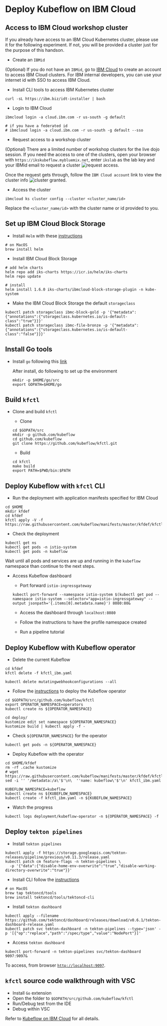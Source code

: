 # Deploy Kubeflow on IBM Cloud

## Access to IBM Cloud workshop cluster

If you already have access to an IBM Cloud Kubernetes cluster, please use it for the following experiment. If not, you will be provided a cluster just for the purpose of this handson.

* Create an `IBMid`

(Optional) If you do not have an `IBMid`, go to [IBM Cloud](https://cloud.ibm.com/login) to create an account to access IBM Cloud clusters. For IBM internal developers, you can use your internet id with SSO to access IBM Cloud.

* Install CLI tools to access IBM Kubernetes cluster

```shell
curl -sL https://ibm.biz/idt-installer | bash
```

* Login to IBM Cloud

```shell
ibmcloud login -a cloud.ibm.com -r us-south -g default

# if you have a federated id
# ibmcloud login -a cloud.ibm.com -r us-south -g default --sso
```

* Request access to a workshop cluster

(Optional) There are a limited number of workshop clusters for the live dojo session. If you need the access to one of the clusters, open your browser with `https://ikskubeflow.mybluemix.net`, enter `ikslab` as the lab key and your IBMid email to request a cluster ![request access](../../images/workshop-request.png).

Once the request gets through, follow the `IBM Cloud account` link to view the cluster info ![cluster granted](../../images/workshop-granted.png).

* Access the cluster

```shell
ibmcloud ks cluster config --cluster <cluster_name/id>
```
Replace the `<cluster_name/id>` with the cluster name or id provided to you.

## Set up IBM Cloud Block Storage

* Install `Helm` with these [instructions](https://helm.sh/docs/intro/install/)

```shell
# on MacOS
brew install helm
```

* Install IBM Cloud Block Storage

```shell
# add helm charts
helm repo add iks-charts https://icr.io/helm/iks-charts
helm repo update

# install
helm install 1.6.0 iks-charts/ibmcloud-block-storage-plugin -n kube-system
```

* Make the IBM Cloud Block Storage the default `storageclass`

```shell
kubectl patch storageclass ibmc-block-gold -p '{"metadata": {"annotations":{"storageclass.kubernetes.io/is-default-class":"true"}}}'
kubectl patch storageclass ibmc-file-bronze -p '{"metadata": {"annotations":{"storageclass.kubernetes.io/is-default-class":"false"}}}'
```

## Install Go tools

* Install `go` following this [link](https://golang.org/dl/)

  After install, do following to set up the environment
  
  ```shell
  mkdir -p $HOME/go/src
  export GOPATH=$HOME/go
  ```

## Build `kfctl`

* Clone and build `kfctl`

  - Clone

  ```shell
  cd $GOPATH/src
  mkdir -p github.com/kubeflow
  cd github.com/kubeflow
  git clone https://github.com/kubeflow/kfctl.git
  ```

  - Build

  ```shell
  cd kfctl
  make build
  export PATH=$PWD/bin:$PATH
  ```

## Deploy Kubeflow with `kfctl` CLI

* Run the deployment with application manifests specified for IBM Cloud

```shell
cd $HOME
mkdir kfdef
cd kfdef
kfctl apply -V -f https://raw.githubusercontent.com/kubeflow/manifests/master/kfdef/kfctl_ibm.yaml
```

* Check the deployment

```shell
kubectl get ns
kubectl get pods -n istio-system
kubectl get pods -n kubeflow
```

Wait until all pods and services are up and running in the `kubeflow` namespace than continue to the next steps.

* Access Kubeflow dashboard

  - Port forward `istio-ingressgateway`

  ```shell
  kubectl port-forward --namespace istio-system $(kubectl get pod --namespace istio-system --selector="app=istio-ingressgateway" --output jsonpath='{.items[0].metadata.name}') 8080:80&
  ```

  - Access the dashboard through `localhost:8080`

  - Follow the instructions to have the profile namespace created

  - Run a pipeline tutorial

## Deploy Kubeflow with Kubeflow operator

* Delete the current Kubeflow

```shell
cd kfdef
kfctl delete -f kfctl_ibm.yaml

kubectl delete mutatingwebhookconfigurations --all
```

* Follow the [instructions](https://github.com/kubeflow/kfctl/blob/master/operator.md) to deploy the Kubeflow operator

```shell
cd $GOPATH/src/github.com/kubeflow/kfctl
export OPERATOR_NAMESPACE=operators
kubectl create ns ${OPERATOR_NAMESPACE}

cd deploy/
kustomize edit set namespace ${OPERATOR_NAMESPACE}
kustomize build | kubectl apply -f -
```

* Check `${OPERATOR_NAMESPACE}` for the operator

```shell
kubectl get pods -n ${OPERATOR_NAMESPACE}
```

* Deploy Kubeflow with the operator

```shell
cd $HOME/kfdef
rm -rf .cache kustomize
# wget https://raw.githubusercontent.com/kubeflow/manifests/master/kfdef/kfctl_ibm.yaml
sed -i '' '/metadata:/a\'$'\n\  ''name: kubeflow\'$'\n' kfctl_ibm.yaml

KUBEFLOW_NAMESPACE=kubeflow
kubectl create ns ${KUBEFLOW_NAMESPACE}
kubectl create -f kfctl_ibm.yaml -n ${KUBEFLOW_NAMESPACE}
```

* Watch the progress

```shell
kubectl logs deployment/kubeflow-operator -n ${OPERATOR_NAMESPACE} -f
```

## Deploy `tekton pipelines`

* Install `tekton pipelines`

```shell
kubectl apply -f https://storage.googleapis.com/tekton-releases/pipeline/previous/v0.11.3/release.yaml
kubectl patch cm feature-flags -n tekton-pipelines \
  -p '{"data":{"disable-home-env-overwrite":"true","disable-working-directory-overwrite":"true"}}'
```

* Install CLI follow the [instructions](https://github.com/tektoncd/cli#installing-tkn)

```shell
# on MacOS
brew tap tektoncd/tools
brew install tektoncd/tools/tektoncd-cli
```

* Install `tekton dashboard`

```shell
kubectl apply --filename https://github.com/tektoncd/dashboard/releases/download/v0.6.1/tekton-dashboard-release.yaml
kubectl patch svc tekton-dashboard -n tekton-pipelines --type='json' -p '[{"op":"replace","path":"/spec/type","value":"NodePort"}]'
```

* Access `tekton dashboard`

```shell
kubectl port-forward -n tekton-pipelines svc/tekton-dashboard 9097:9097&
```

To access, from browser [`http://localhost:9097`](http://localhost:9097).

## `kfctl` source code walkthrough with VSC

- Install `Go` extension
- Open the folder to `$GOPATH/src/github.com/kubeflow/kfctl`
- Run/Debug test from the IDE
- Debug within VSC

Refer to [Kubeflow on IBM Cloud](https://www.kubeflow.org/docs/ibm/install-kubeflow/) for all details.
